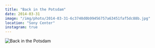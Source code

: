 ```yaml
---
title: "Back in the Potsdam"
date: 2014-03-31
image: "/img/photo/2014-03-31-6c3740d0b99456757a63451faf5dc88b.jpg"
location: "Sony Center"
instagram: true
---
```


![Back in the Potsdam](/img/photo/2014-03-31-6c3740d0b99456757a63451faf5dc88b.jpg)
